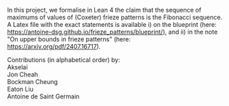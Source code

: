 In this project, we formalise in Lean 4 the claim that the sequence of maximums of values of (Coxeter) frieze patterns is the Fibonacci sequence. <br>
A Latex file with the exact statements is available i) on the blueprint (here: https://antoine-dsg.github.io/frieze_patterns/blueprint/), and ii) in the note "On upper bounds in frieze patterns" (here: https://arxiv.org/pdf/2407.16717). 

Contributions (in alphabetical order) by: <br>
Akselai <br>
Jon Cheah <br> 
Bockman Cheung <br>
Eaton Liu <br>
Antoine de Saint Germain
